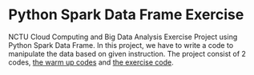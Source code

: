 # Python Spark Data Frame Exercise
NCTU Cloud Computing and Big Data Analysis Exercise Project using Python Spark Data Frame. In this project, we have to write a code to manipulate the data based on given instruction. The project consist of 2 codes, [the warm up codes](https://github.com/liemwellys/pysparkExercise/blob/master/WarmUp.ipynb) and [the exercise code](https://github.com/liemwellys/pysparkExercise/blob/master/SparkDataFramesProjectExercise.ipynb). 
